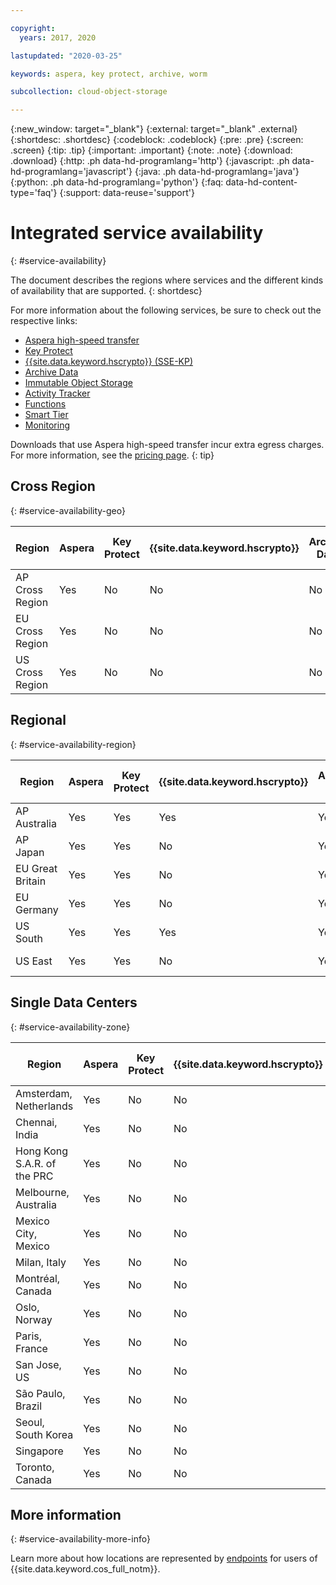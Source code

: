 ```yaml
---

copyright:
  years: 2017, 2020

lastupdated: "2020-03-25"

keywords: aspera, key protect, archive, worm

subcollection: cloud-object-storage

---
```

{:new_window: target="_blank"}
{:external: target="_blank" .external}
{:shortdesc: .shortdesc}
{:codeblock: .codeblock}
{:pre: .pre}
{:screen: .screen}
{:tip: .tip}
{:important: .important}
{:note: .note}
{:download: .download} 
{:http: .ph data-hd-programlang='http'} 
{:javascript: .ph data-hd-programlang='javascript'} 
{:java: .ph data-hd-programlang='java'} 
{:python: .ph data-hd-programlang='python'}
{:faq: data-hd-content-type='faq'}
{:support: data-reuse='support'}

# Integrated service availability
{: #service-availability}

The document describes the regions where services and the different kinds of availability that are supported.
{: shortdesc}

For more information about the following services, be sure to check out the respective links:

* [Aspera high-speed transfer](/docs/cloud-object-storage/basics?topic=cloud-object-storage-aspera)
* [Key Protect](/docs/cloud-object-storage/basics/cloud-object-storage/basics?topic=cloud-object-storage-encryption#sse-kp)
* [{{site.data.keyword.hscrypto}} (SSE-KP)](/docs/cloud-object-storage?topic=cloud-object-storage-encryption)
* [Archive Data](/docs/cloud-object-storage/basics?topic=cloud-object-storage-archive)
* [Immutable Object Storage](/docs/cloud-object-storage/basics?topic=cloud-object-storage-immutable)
* [Activity Tracker](/docs/Activity-Tracker-with-LogDNA?topic=logdnaat-getting-started#getting-started)
* [Functions](/docs/cloud-object-storage?topic=cloud-object-storage-functions)
* [Smart Tier](/docs/cloud-object-storage?topic=cloud-object-storage-billing#smart-tier-pricing-details)
* [Monitoring](/docs/cloud-object-storage?topic=cloud-object-storage-mm-cos-integration)



Downloads that use Aspera high-speed transfer incur extra egress charges. For more information, see the [pricing page](https://www.ibm.com/cloud/object-storage).
{: tip}

## Cross Region
{: #service-availability-geo}

| Region          | Aspera | Key Protect | {{site.data.keyword.hscrypto}} | Archive Data | Immutable Object Storage | Activity Tracker | Functions | Smart Tier | Monitoring |
|-----------------|--------|-------------|--------------------------------|--------------|--------------------------|------------------|-----------|------------|------------|
| AP Cross Region | Yes    | No          | No                             | No           | No                       | Tokyo            | No        | Yes        | Tokyo |
| EU Cross Region | Yes    | No          | No                             | No           | No                       | Frankfurt        | No        | Yes        | Frankfurt |
| US Cross Region | Yes    | No          | No                             | No           | Yes                      | Dallas           | No        | Yes        | Dallas |


## Regional
{: #service-availability-region}

| Region           | Aspera | Key Protect | {{site.data.keyword.hscrypto}} | Archive Data | Immutable Object Storage | Activity Tracker | Functions | Smart Tier | Monitoring |
|------------------|--------|-------------|--------------------------------|--------------|--------------------------|------------------|-----------|------------|------------|
| AP Australia     | Yes    | Yes         | Yes                            | Yes          | Yes                      | Sydney           | No        | Yes        | Sydney |
| AP Japan         | Yes    | Yes         | No                             | Yes          | Yes                      | Tokyo            | Yes       | Yes        | Tokyo |
| EU Great Britain | Yes    | Yes         | No                             | Yes          | Yes                      | London           | Yes       | Yes        | London |
| EU Germany       | Yes    | Yes         | No                             | Yes          | Yes                      | Frankfurt        | Yes       | Yes        | Frankfurt |
| US South         | Yes    | Yes         | Yes                            | Yes          | Yes                      | Dallas           | Yes       | Yes        | Dallas |
| US East          | Yes    | Yes         | No                             | Yes          | Yes                      | Washington DC           | Yes       | Yes        | Washington DC |

## Single Data Centers
{: #service-availability-zone}

| Region                      | Aspera | Key Protect | {{site.data.keyword.hscrypto}} | Archive Data | Immutable Object Storage | Activity Tracker | Functions | Smart Tier | Monitoring |
|-----------------------------|--------|-------------|--------------------------------|--------------|--------------------------|------------------|-----------|-----------|-----------|
| Amsterdam, Netherlands      | Yes    | No          | No                             | No           | No                       | Frankfurt        | No        | Yes       | Frankfurt |
| Chennai, India              | Yes    | No          | No                             | No           | No                       | Tokyo            | No        | Yes       | Tokyo |
| Hong Kong S.A.R. of the PRC | Yes    | No          | No                             | No           | No                       | Tokyo            | No        | Yes       | Tokyo |
| Melbourne, Australia        | Yes    | No          | No                             | No           | No                       | Sydney           | No        | Yes       | Sydney |
| Mexico City, Mexico         | Yes    | No          | No                             | No           | No                       | Dallas           | No        | Yes       | Dallas |
| Milan, Italy                | Yes    | No          | No                             | No           | No                       | Frankfurt        | No        | Yes       | Frankfurt |
| Montréal, Canada            | Yes    | No          | No                             | No           | No                       | Dallas           | No        | Yes       | Dallas |
| Oslo, Norway                | Yes    | No          | No                             | No           | No                       | Frankfurt        | No        | Yes       | Frankfurt |
| Paris, France               | Yes    | No          | No                             | No           | No                       | Frankfurt        | No        | Yes       | Frankfurt |
| San Jose, US                | Yes    | No          | No                             | No           | No                       | Dallas           | No        | Yes       | Dallas |
| São Paulo, Brazil           | Yes    | No          | No                             | Yes          | No                       | Dallas           | No        | Yes       | Dallas |
| Seoul, South Korea          | Yes    | No          | No                             | No           | No                       | Tokyo            | No        | Yes       | Tokyo |
| Singapore                   | Yes    | No          | No                             | No           | No                       | Tokyo            | No        | Yes       | Tokyo |
| Toronto, Canada             | Yes    | No          | No                             | Yes          | No                       | Dallas           | No        | Yes       | Dallas |

## More information
{: #service-availability-more-info}

Learn more about how locations are represented by [endpoints](/docs/services/cloud-object-storage?topic=cloud-object-storage-endpoints) for users of {{site.data.keyword.cos_full_notm}}.